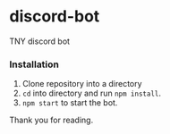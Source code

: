 # discord-bot
TNY discord bot

### Installation
1. Clone repository into a directory
2. `cd` into directory and run `npm install`.
3. `npm start` to start the bot.

Thank you for reading.
